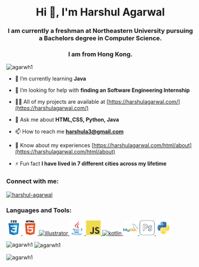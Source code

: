 <h1 align="center">Hi 👋, I'm Harshul Agarwal</h1>
<h3 align="center">I am currently a freshman at Northeastern University pursuing a Bachelors degree in Computer Science.</h3>
<h3 align="center">I am from Hong Kong.</h3>

<p align="left"> <img src="https://komarev.com/ghpvc/?username=agarwh1&label=Profile%20views&color=0e75b6&style=flat" alt="agarwh1" /> </p>

- 🌱 I’m currently learning **Java**

- 🤝 I’m looking for help with **finding an Software Engineering Internship**

- 👨‍💻 All of my projects are available at [https://harshulagarwal.com/](https://harshulagarwal.com/)

- 💬 Ask me about **HTML,CSS, Python, Java**

- 📫 How to reach me **harshula3@gmail.com**

- 📄 Know about my experiences [https://harshulagarwal.com/html/about](https://harshulagarwal.com/html/about)

- ⚡ Fun fact **I have lived in 7 different cities across my lifetime**

<h3 align="left">Connect with me:</h3>
<p align="left">
<a href="https://linkedin.com/in/harshul-agarwal" target="blank"><img align="center" src="https://raw.githubusercontent.com/rahuldkjain/github-profile-readme-generator/master/src/images/icons/Social/linked-in-alt.svg" alt="harshul-agarwal" height="30" width="40" /></a>
</p>

<h3 align="left">Languages and Tools:</h3>
<p align="left"> <a href="https://www.w3schools.com/css/" target="_blank" rel="noreferrer"> <img src="https://raw.githubusercontent.com/devicons/devicon/master/icons/css3/css3-original-wordmark.svg" alt="css3" width="40" height="40"/> </a> <a href="https://www.w3.org/html/" target="_blank" rel="noreferrer"> <img src="https://raw.githubusercontent.com/devicons/devicon/master/icons/html5/html5-original-wordmark.svg" alt="html5" width="40" height="40"/> </a> <a href="https://www.adobe.com/in/products/illustrator.html" target="_blank" rel="noreferrer"> <img src="https://www.vectorlogo.zone/logos/adobe_illustrator/adobe_illustrator-icon.svg" alt="illustrator" width="40" height="40"/> </a> <a href="https://www.java.com" target="_blank" rel="noreferrer"> <img src="https://raw.githubusercontent.com/devicons/devicon/master/icons/java/java-original.svg" alt="java" width="40" height="40"/> </a> <a href="https://developer.mozilla.org/en-US/docs/Web/JavaScript" target="_blank" rel="noreferrer"> <img src="https://raw.githubusercontent.com/devicons/devicon/master/icons/javascript/javascript-original.svg" alt="javascript" width="40" height="40"/> </a> <a href="https://kotlinlang.org" target="_blank" rel="noreferrer"> <img src="https://www.vectorlogo.zone/logos/kotlinlang/kotlinlang-icon.svg" alt="kotlin" width="40" height="40"/> </a> <a href="https://www.mysql.com/" target="_blank" rel="noreferrer"> <img src="https://raw.githubusercontent.com/devicons/devicon/master/icons/mysql/mysql-original-wordmark.svg" alt="mysql" width="40" height="40"/> </a> <a href="https://www.photoshop.com/en" target="_blank" rel="noreferrer"> <img src="https://raw.githubusercontent.com/devicons/devicon/master/icons/photoshop/photoshop-line.svg" alt="photoshop" width="40" height="40"/> </a> <a href="https://www.python.org" target="_blank" rel="noreferrer"> <img src="https://raw.githubusercontent.com/devicons/devicon/master/icons/python/python-original.svg" alt="python" width="40" height="40"/> </a> </p>

<p><img align="left" src="https://github-readme-stats.vercel.app/api/top-langs?username=agarwh1&show_icons=true&locale=en&layout=compact" alt="agarwh1" /></p>

<p>&nbsp;<img align="center" src="https://github-readme-stats.vercel.app/api?username=agarwh1&show_icons=true&locale=en" alt="agarwh1" /></p>

<p><img align="center" src="https://github-readme-streak-stats.herokuapp.com/?user=agarwh1&" alt="agarwh1" /></p>
